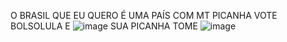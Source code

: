 O BRASIL QUE EU QUERO
É UMA PAÍS COM MT PICANHA 
VOTE BOLSOLULA
E ![image](https://github.com/user-attachments/assets/58bb9358-5aa8-4d22-8846-562a764a3965) SUA PICANHA
TOME ![image](https://github.com/user-attachments/assets/9a3ddfea-cf2c-43df-bd67-9a1ebe715a17)



